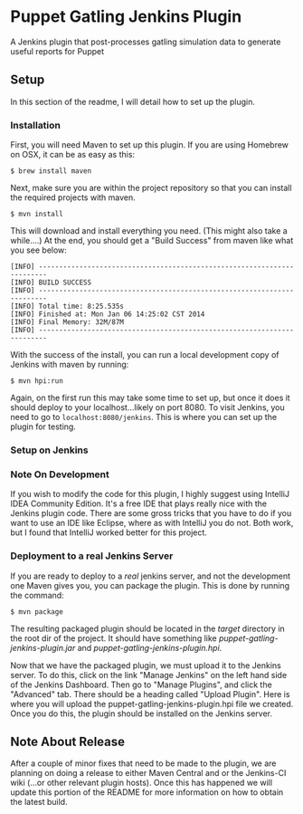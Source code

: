 Puppet Gatling Jenkins Plugin
================================

A Jenkins plugin that post-processes gatling simulation data to generate useful reports for Puppet

## Setup

In this section of the readme, I will detail how to set up the plugin.

### Installation

First, you will need Maven to set up this plugin. If you are using Homebrew on OSX, it can be as easy as this:

    $ brew install maven

Next, make sure you are within the project repository so that you can install the required projects with maven.

    $ mvn install

This will download and install everything you need. (This might also take a while....) At the end, you should get a "Build Success" from maven like what you see below:

    [INFO] ------------------------------------------------------------------------
    [INFO] BUILD SUCCESS
    [INFO] ------------------------------------------------------------------------
    [INFO] Total time: 8:25.535s
    [INFO] Finished at: Mon Jan 06 14:25:02 CST 2014
    [INFO] Final Memory: 32M/87M
    [INFO] ------------------------------------------------------------------------

With the success of the install, you can run a local development copy of Jenkins with maven by running:

    $ mvn hpi:run

Again, on the first run this may take some time to set up, but once it does it should deploy to your localhost...likely on port 8080. To visit Jenkins, you need to go to `localhost:8080/jenkins`. This is where you can set up the plugin for testing.

### Setup on Jenkins

### Note On Development

If you wish to modify the code for this plugin, I highly suggest using IntelliJ IDEA Community Edition. It's a free IDE that plays really nice with the Jenkins plugin code. There are some gross tricks that you have to do if you want to use an IDE like Eclipse, where as with IntelliJ you do not. Both work, but I found that IntelliJ worked better for this project.

### Deployment to a real Jenkins Server

If you are ready to deploy to a _real_ jenkins server, and not the development one Maven gives you, you can package the plugin. This is done by running the command:

    $ mvn package

The resulting packaged plugin should be located in the _target_ directory in the root dir of the project. It should have something like _puppet-gatling-jenkins-plugin.jar_ and _puppet-gatling-jenkins-plugin.hpi_.

Now that we have the packaged plugin, we must upload it to the Jenkins server. To do this, click on the link "Manage Jenkins" on the left hand side of the Jenkins Dashboard. Then go to "Manage Plugins", and click the "Advanced" tab. There should be a heading called "Upload Plugin". Here is where you will upload the puppet-gatling-jenkins-plugin.hpi file we created. Once you do this, the plugin should be installed on the Jenkins server.

## Note About Release

After a couple of minor fixes that need to be made to the plugin, we are planning on doing a release to either Maven Central and or the Jenkins-CI wiki (...or other relevant plugin hosts). Once this has happened we will update this portion of the README for more information on how to obtain the latest build.
